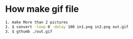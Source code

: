 # How make gif file
```bash
1. make More than 2 pictures
2. $ convert -loop 0 -delay 100 in1.png in2.png out.gif
3. $ gthumb ./out.gif
```
